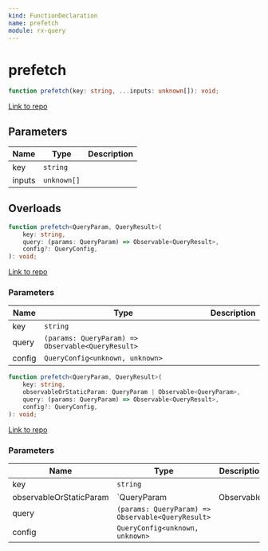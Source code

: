 ```yaml
---
kind: FunctionDeclaration
name: prefetch
module: rx-query
---
```


# prefetch

```ts
function prefetch(key: string, ...inputs: unknown[]): void;
```

[Link to repo](https://github.com/timdeschryver/rx-query/blob/master/rx-query/prefetch.ts#L17-L27)

## Parameters

| Name   | Type        | Description |
| ------ | ----------- | ----------- |
| key    | `string`    |             |
| inputs | `unknown[]` |             |

## Overloads

```ts
function prefetch<QueryParam, QueryResult>(
	key: string,
	query: (params: QueryParam) => Observable<QueryResult>,
	config?: QueryConfig,
): void;
```

[Link to repo](https://github.com/timdeschryver/rx-query/blob/master/rx-query/prefetch.ts#L6-L10)

### Parameters

| Name   | Type                                              | Description |
| ------ | ------------------------------------------------- | ----------- |
| key    | `string`                                          |             |
| query  | `(params: QueryParam) => Observable<QueryResult>` |             |
| config | `QueryConfig<unknown, unknown>`                   |             |

```ts
function prefetch<QueryParam, QueryResult>(
	key: string,
	observableOrStaticParam: QueryParam | Observable<QueryParam>,
	query: (params: QueryParam) => Observable<QueryResult>,
	config?: QueryConfig,
): void;
```

[Link to repo](https://github.com/timdeschryver/rx-query/blob/master/rx-query/prefetch.ts#L11-L16)

### Parameters

| Name                    | Type                                              | Description |
| ----------------------- | ------------------------------------------------- | ----------- |
| key                     | `string`                                          |             |
| observableOrStaticParam | `QueryParam | Observable<QueryParam>`             |             |
| query                   | `(params: QueryParam) => Observable<QueryResult>` |             |
| config                  | `QueryConfig<unknown, unknown>`                   |             |
